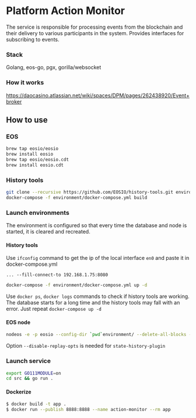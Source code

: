 # Platform Action Monitor
The service is responsible for processing events from the blockchain and their delivery to various participants in the system. Provides interfaces for subscribing to events.
### Stack
Golang, eos-go, pgx, gorilla/websocket
### How it works
https://daocasino.atlassian.net/wiki/spaces/DPM/pages/262438920/Event+broker
## How to use
### EOS
```BASH
brew tap eosio/eosio
brew install eosio
brew tap eosio/eosio.cdt
brew install eosio.cdt
```
### History tools
```BASH
git clone --recursive https://github.com/EOSIO/history-tools.git environment/history-tools
docker-compose -f environment/docker-compose.yml build
```
### Launch environments
The environment is configured so that every time the database and node is started, it is cleared and recreated.
#### History tools
Use `ifconfig` command to get the ip of the local interface `en0` and paste it in docker-compose.yml
```
... --fill-connect-to 192.168.1.75:8080
```
```BASH
docker-compose -f environment/docker-compose.yml up -d
```
Use `docker ps`, `docker logs` commands to check if history tools are working.
The database starts for a long time and the history tools may fall with an error. Just repeat `docker-compose up -d`
#### EOS node
```BASH
nodeos -e -p eosio --config-dir `pwd`environment/ --delete-all-blocks --disable-replay-opts
```
Option `--disable-replay-opts` is needed for `state-history-plugin`
### Launch service
```BASH
export GO111MODULE=on
cd src && go run .
```
#### Dockerize
```BASH
$ docker build -t app .
$ docker run --publish 8888:8888 --name action-monitor --rm app
```